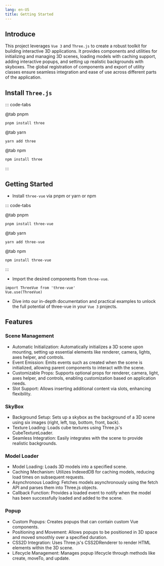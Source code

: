 ```yaml
---
lang: en-US
title: Getting Started
---
```


## Introduce

This project leverages `Vue 3` and `Three.js` to create a robust toolkit for building interactive 3D applications. It provides components and utilities for initializing and managing 3D scenes, loading models with caching support, adding interactive popups, and setting up realistic backgrounds with skyboxes. The global registration of components and export of utility classes ensure seamless integration and ease of use across different parts of the application.

## Install `Three.js`

::: code-tabs

@tab pnpm

```bash:no-line-numbers
pnpm install three
```

@tab yarn

```bash:no-line-numbers
yarn add three
```

@tab npm

```bash:no-line-numbers
npm install three
```

:::

## Getting Started

- Install `three-vue` via pnpm or yarn or npm

::: code-tabs

@tab pnpm

```bash:no-line-numbers
pnpm install three-vue
```

@tab yarn

```bash:no-line-numbers
yarn add three-vue
```

@tab npm

```bash:no-line-numbers
npm install three-vue
```

:::

- Import the desired components from `three-vue`.

```js:no-line-numbers
import ThreeVue from 'three-vue'
Vue.use(ThreeVue)
```

- Dive into our in-depth documentation and practical examples to unlock the full potential of three-vue in your `Vue 3` projects.

## Features

### Scene Management

- Automatic Initialization: Automatically initializes a 3D scene upon mounting, setting up essential elements like renderer, camera, lights, axes helper, and controls.
- Event Emission: Emits events such as created when the scene is initialized, allowing parent components to interact with the scene.
- Customizable Props: Supports optional props for renderer, camera, light, axes helper, and controls, enabling customization based on application needs.
- Slot Support: Allows inserting additional content via slots, enhancing flexibility.

### SkyBox

- Background Setup: Sets up a skybox as the background of a 3D scene using six images (right, left, top, bottom, front, back).
- Texture Loading: Loads cube textures using Three.js's CubeTextureLoader.
- Seamless Integration: Easily integrates with the scene to provide realistic backgrounds.

### Model Loader

- Model Loading: Loads 3D models into a specified scene.
- Caching Mechanism: Utilizes IndexedDB for caching models, reducing load times on subsequent requests.
- Asynchronous Loading: Fetches models asynchronously using the fetch API and parses them into Three.js objects.
- Callback Function: Provides a loaded event to notify when the model has been successfully loaded and added to the scene.

### Popup

- Custom Popups: Creates popups that can contain custom Vue components.
- Positioning and Movement: Allows popups to be positioned in 3D space and moved smoothly over a specified duration.
- CSS2D Integration: Uses Three.js's CSS2DRenderer to render HTML elements within the 3D scene.
- Lifecycle Management: Manages popup lifecycle through methods like create, moveTo, and update.
